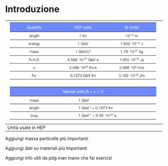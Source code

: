 #  Introduzione

| ![image-20220214164823650](images/Introduzione/image-20220214164823650.png) |
| ------------------------------------------------------------ |
| Unità usate in HEP                                           |

Aggiungi massa particelle più importanti

Aggiungi dati su materiali più importanti

Aggiungi info utili da pdg man mano che fai esercizi

